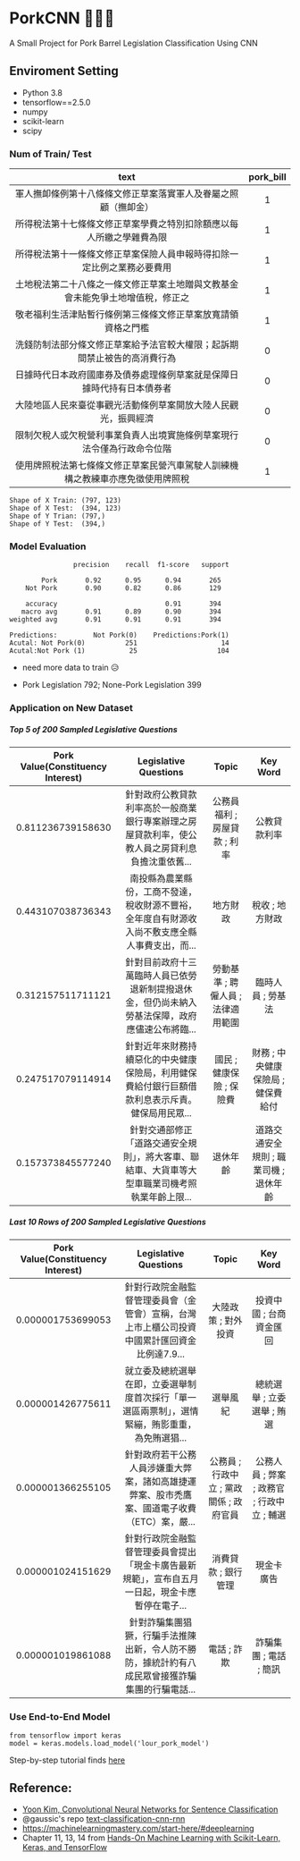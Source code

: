 # PorkCNN 🐖🐖🐖
A Small Project for Pork Barrel Legislation  Classification Using CNN 


## Enviroment Setting

- Python 3.8 
- tensorflow==2.5.0
- numpy
- scikit-learn
- scipy 



### Num of Train/ Test 

 
| text	                                                        |    pork_bill      | 
|:-------------------------------------------------------------:|:-------------:|
|軍人撫卹條例第十八條條文修正草案落實軍人及眷屬之照顧（撫卹金）	        | 1| 
|所得稅法第十七條條文修正草案學費之特別扣除額應以每人所繳之學雜費為限	| 1| 
|所得稅法第十一條條文修正草案保險人員申報時得扣除一定比例之業務必要費用	| 1| 
|土地稅法第二十八條之一條文修正草案土地贈與文教基金會未能免爭土地增值稅，修正之	| 1| 
|敬老福利生活津貼暫行條例第三條條文修正草案放寬請領資格之門檻	| 1| 
|洗錢防制法部分條文修正草案給予法官較大權限；起訴期間禁止被告的高消費行為	| 0| 
|日據時代日本政府國庫券及債券處理條例草案就是保障日據時代持有日本債券者	| 0| 
|大陸地區人民來臺從事觀光活動條例草案開放大陸人民觀光，振興經濟	| 0| 
|限制欠稅人或欠稅營利事業負責人出境實施條例草案現行法令僅為行政命令位階	| 0| 
|使用牌照稅法第七條條文修正草案民營汽車駕駛人訓練機構之教練車亦應免徵使用牌照稅	| 1| 


```
Shape of X Train: (797, 123) 
Shape of X Test:  (394, 123) 
Shape of Y Trian: (797,) 
Shape of Y Test:  (394,)

```


### Model Evaluation

```
                precision    recall  f1-score   support

        Pork       0.92      0.95      0.94       265
    Not Pork       0.90      0.82      0.86       129

    accuracy                           0.91       394
   macro avg       0.91      0.89      0.90       394
weighted avg       0.91      0.91      0.91       394
```

```
Predictions:         Not Pork(0)	Predictions:Pork(1)
Acutal: Not Pork(0)	         251	                 14
Acutal:Not Pork (1)	          25	                104
```

- need more data to train 😥

- Pork Legislation 792; None-Pork Legislation 399

### Application on New Dataset


##### Top 5 of 200 Sampled Legislative Questions

| Pork Value(Constituency Interest) |      Legislative Questions   |  Topic |  Key Word |
|:----------:|:-------------:|:------:|:------:|
|0.811236739158630|	針對政府公教貸款利率高於一般商業銀行專案辦理之房屋貸款利率，使公教人員之房貸利息負擔沈重依舊...|	公務員福利 ; 房屋貸款 ; 利率|	公教貸款利率|
|0.443107038736343|	南投縣為農業縣份，工商不發達，稅收財源不豐裕，全年度自有財源收入尚不敷支應全縣人事費支出，而...|	地方財政|	稅收 ; 地方財政
0.312157511711121 |	針對目前政府十三萬臨時人員已依勞退新制提撥退休金，但仍尚未納入勞基法保障，政府應儘速公布將臨...|	勞動基準 ; 聘僱人員 ; 法律適用範圍|	臨時人員 ; 勞基法|
|0.247517079114914|	針對近年來財務持續惡化的中央健康保險局，利用健保費給付銀行巨額借款利息表示斥責。健保局用民眾...|	國民 ; 健康保險 ; 保險費|	財務 ; 中央健康保險局 ; 健保費給付|
|0.157373845577240|	針對交通部修正「道路交通安全規則」，將大客車、聯結車、大貨車等大型車職業司機考照執業年齡上限...|	退休年齡|	道路交通安全規則 ; 職業司機 ; 退休年齡|



##### Last 10 Rows of 200 Sampled Legislative Questions

| Pork Value(Constituency Interest) |      Legislative Questions   |  Topic |  Key Word |
|:----------:|:-------------:|:------:|:------:|
|0.000001753699053|	針對行政院金融監督管理委員會（金管會）宣稱，台灣上市上櫃公司投資中國累計匯回資金比例達7.9...|	大陸政策 ; 對外投資	| 投資中國 ; 台商資金匯回|
|0.000001426775611|	就立委及總統選舉在即，立委選舉制度首次採行「單一選區兩票制」，選情緊繃，賄影重重，為免賄選猖...|	選舉風紀|	總統選舉 ; 立委選舉 ; 賄選|
|0.000001366255105|	針對政府若干公務人員涉嫌重大弊案，諸如高雄捷運弊案、股市禿鷹案、國道電子收費（ETC）案，嚴...|	公務員 ; 行政中立 ; 黨政關係 ; 政府官員|	公務人員 ; 弊案 ; 政務官 ; 行政中立 ; 輔選|
|0.000001024151629|	針對行政院金融監督管理委員會提出「現金卡廣告最新規範」，宣布自五月一日起，現金卡應暫停在電子...|	消費貸款 ; 銀行管理 | 現金卡廣告|
|0.000001019861088|	針對詐騙集團猖獗，行騙手法推陳出新，令人防不勝防，據統計約有八成民眾曾接獲詐騙集團的行騙電話...|	電話 ; 詐欺|	詐騙集團 ; 電話 ; 簡訊|

### Use End-to-End Model

```
from tensorflow import keras
model = keras.models.load_model('lour_pork_model') 

```

Step-by-step tutorial finds [here](https://github.com/davidycliao/PorkCNN/blob/main/demo-cnn-pork-barrel-classification-task.ipynb)

## Reference:

- [Yoon Kim, Convolutional Neural Networks for Sentence Classification](https://arxiv.org/abs/1408.5882)
- @gaussic's repo [text-classification-cnn-rnn](https://github.com/gaussic/text-classification-cnn-rnn)
- https://machinelearningmastery.com/start-here/#deeplearning
- Chapter 11, 13, 14 from [Hands-On Machine Learning with Scikit-Learn, Keras, and TensorFlow](https://www.oreilly.com/library/view/hands-on-machine-learning/9781492032632/)

